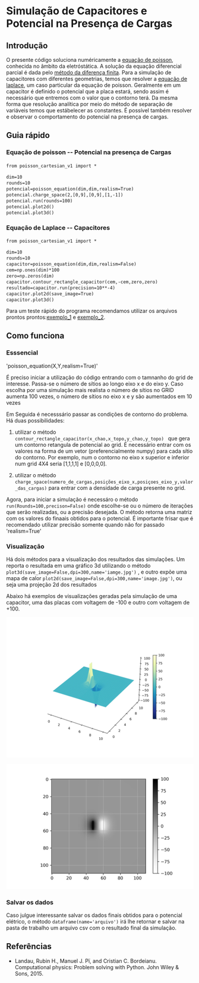 # Simulação de Capacitores e Potencial na Presença de Cargas

## Introdução
 O presente código soluciona numéricamente a [equação de poisson](https://en.wikipedia.org/wiki/Poisson%27s_equation), conhecida no âmbito da eletróstática. A solução da equação diferencial parcial é dada pelo [método da diferença finita](https://en.wikipedia.org/wiki/Finite_difference_method).
Para a simulação de capacitores com diferentes geometrias, temos que resolver a [equação de laplace](https://en.wikipedia.org/wiki/Laplace%27s_equation), um caso particular da equação de poisson. Geralmente em um capacitor é definido o potencial que a placa estará, sendo assim é necessário que entremos com o valor que o contorno terá. Da mesma forma que resolução analítica por meio do método de separação de variáveis temos que estábelecer as constantes.
É possível também resolver e observar o comportamento do potencial na presença de cargas.

## Guia rápido
### Equação de poisson -- Potencial na presença de Cargas

`from poisson_cartesian_v1 import *`

```
dim=10
rounds=10
potencial=poisson_equation(dim,dim,realism=True)
potencial.charge_space(2,[0,9],[0,9],[1,-1])
potencial.run(rounds=100)
potencial.plot2d()
potencial.plot3d()
```

### Equação de Laplace -- Capacitores
`from poisson_cartesian_v1 import *`

```
dim=10
rounds=10
capacitor=poisson_equation(dim,dim,realism=False)
cem=np.ones(dim)*100
zero=np.zeros(dim)
capacitor.contour_rectangle_capacitor(cem,-cem,zero,zero)
resultado=capacitor.run(precision=10**-4)
capacitor.plot2d(save_image=True)
capacitor.plot3d()

```

Para um teste rápido do programa recomendamos utilizar os arquivos prontos prontos:[exemplo_1](https://github.com/estevanmendes/eletrostatica/blob/master/test_poisson_v1.ipynb) e [exemplo_2](https://github.com/estevanmendes/eletrostatica/blob/master/test_square_laplace_1.ipynb).


## Como funciona

### Esssencial

'poisson_equation(X,Y,realism=True)'

É preciso iniciar a utilização do código entrando com o tamnanho do grid de interesse. Passa-se o número de sítios ao longo eixo x e do eixo y. Caso escolha por uma simulação mais realista o número de sítios no GRID aumenta 100 vezes, o número de sítios no eixo x e y são aumentados em 10 vezes

Em Seguida é necesssário passar as condições de contorno do problema. Há duas possibilidades:
1) utilizar o método `contour_rectangle_capacitor(x_chao,x_topo,y_chao,y_topo) ` que gera um contorno retangula de potencial ao grid. É necessário entrar com os valores na forma de um vetor (preferencialmente numpy) para cada sítio do contorno. Por exemplo, num o contorno no eixo x superior e inferior num grid 4X4 seria [1,1,1,1] e [0,0,0,0].

2) utilizar o método `charge_space(numero_de_cargas,posições_eixo_x,posiçoes_eixo_y,valor_das_cargas)` para entrar com a densidade de carga presente no grid.

Agora, para iniciar a simulação é necessáro o método `run(Rounds=100,precison=False)` onde escolhe-se ou o número de iterações que serão realizadas, ou a precisão desejada.
O método retorna uma matriz com os valores do finaais obtidos para o potencial. É importante frisar que é recomendado utilizar precisão somente quando não for passado 'realism=True'

### Visualização

Há dois métodos para a visualização dos resultados das simulações. Um reporta o resultada em uma gráfico 3d utilizando o método `plot3d(save_image=False,dpi=300,name='iamge.jpg')` , e outro expõe uma mapa de calor `plot2d(save_image=False,dpi=300,name='image.jpg')`, ou seja uma projeção 2d dos resultados

Abaixo há exemplos de visualizações geradas pela simulação de uma capacitor, uma das placas com voltagem de -100 e outro com voltagem de +100.

![iamge3d](https://github.com/estevanmendes/eletrostatica/blob/master/img/3d_laplace_equation_capacitor.jpg)

![iamge2d](https://github.com/estevanmendes/eletrostatica/blob/master/img/2d_laplace_equation_capacitor.jpg)

### Salvar os dados 
Caso julgue interessante salvar os dados finais obtidos para o potencial elétrico, o método `dataframe(name='arquivo')` irá lhe retornar e salvar na pasta de trabalho um arquivo csv com o resultado final da simulação.



## Referências

* Landau, Rubin H., Manuel J. Pï, and Cristian C. Bordeianu. Computational physics: Problem solving with Python. John Wiley & Sons, 2015.
